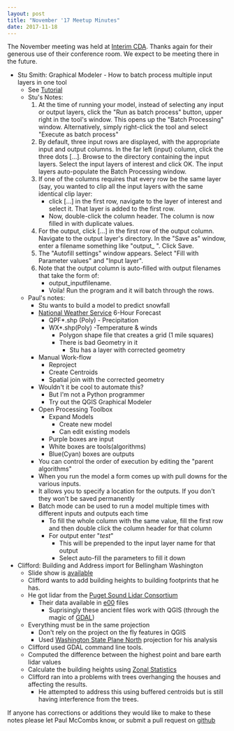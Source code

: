 ```yaml
---
layout: post
title: "November '17 Meetup Minutes"
date: 2017-11-18
---
```


The November meeting was held at [Interim CDA](http://interimicda.org/whatwedo/). Thanks again for their generous use of their conference room. We expect to be meeting there in the future.

* Stu Smith: Graphical Modeler - How to batch process multiple input layers in one tool
	* See [Tutorial](http://www.qgistutorials.com/en/docs/batch_processing.html)
	* Stu's Notes:
		1. At the time of running your model, instead of selecting any input or output layers, click the "Run as batch process" button, upper right in the tool's window. This opens up the "Batch Processing" window.  Alternatively, simply right-click the tool and select "Execute as batch process"
		2. By default, three input rows are displayed, with the appropriate input and output columns. In the far left (input) column, click the three dots […].  Browse to the directory containing the input layers.  Select the input layers of interest and click OK.  The input layers auto-populate the Batch Processing window. 
		3. If one of the columns requires that every row be the same layer (say, you wanted to clip all the input layers with the same identical clip layer:
			* click […] in the first row, navigate to the layer of interest and select it.  That layer is added to the first row.
			* Now, double-click the column header.  The column is now filled in with duplicate values.
		4. For the output, click […] in the first row of the output column.  Navigate to the output layer's directory.  In the "Save as" window, enter a filename something like "output_ ".  Click Save.
		5. The "Autofill settings" window appears.  Select "Fill with Parameter values" and "Input layer". 
		6. Note that the output column is auto-filled with output filenames that take the form of:
			* output_inputfilename.
			* Voila!  Run the program and it will batch through the rows.
	* Paul's notes:
		* Stu wants to build a model to predict snowfall
		* [National Weather Service](http://www.weather.gov/) 6-Hour Forecast
			* QPF*.shp (Poly) - Precipitation
			* WX*.shp(Poly) -Temperature & winds
				* Polygon shape file that creates a grid (1 mile squares)
				* There is bad Geometry in it
					* Stu has a layer with corrected geometry
		* Manual Work-flow
			* Reproject
			* Create Centroids
			* Spatial join with the corrected geometry
		* Wouldn't it be cool to automate this?
			* But I'm not a Python programmer
			* Try out the QGIS Graphical Modeler
		* Open Processing Toolbox
			* Expand Models
				* Create new model
				* Can edit existing models
			* Purple boxes are input
			* White boxes are tools(algorithms)
			* Blue(Cyan) boxes are outputs
		* You can control the order of execution by editing the "parent algorithms"
		* When you run the model a form comes up with pull downs for the various inputs.
		* It allows you to specify a location for the outputs. If you don't they won't be saved permanently
		* Batch mode can be used to run a model multiple times with different inputs and outputs each time
			* To fill the whole column with the same value, fill the first row and then double click the column header for that column
			* For output  enter "_test_"
				* This will be prepended to the input layer name for that output
				* Select auto-fill the parameters to fill it down
* Clifford: Building and Address import for Bellingham Washington
	* Slide show is [available](https://docs.google.com/presentation/d/e/2PACX-1vSw5hv6Zy90KQJdZEvWeh5Mxk94Hb3GklKcAoaPVPWjCYCni1gDPgAxlgIt4bAPJNUMrpxNviIBMuYH/pub?start=false&loop=false&delayms=3000)
	* Clifford wants to add building heights to building footprints that he has.
	* He got lidar from the [Puget Sound Lidar Consortium](http://pugetsoundlidar.ess.washington.edu/)
		* Their data available in [e00](https://www.loc.gov/preservation/digital/formats/fdd/fdd000291.shtml) files
			* Suprisingly these ancient files work with QGIS (through the magic of [GDAL](http://www.gdal.org/))
	* Everything must be in the same projection
		* Don't rely on the project on the fly features in QGIS
		* Used [Washington State Plane North](http://www.spatialreference.org/ref/epsg/2926/) projection for his analysis
	* Clifford used GDAL command line tools.
	* Computed the difference between the highest point and bare earth lidar values
	* Calculate the building heights using [Zonal Statistics](https://pcjericks.github.io/py-gdalogr-cookbook/raster_layers.html#calculate-zonal-statistics)
	* Clifford ran into a problems with trees overhanging the houses and affecting the results.
		* He attempted to address this using buffered centroids but is still having interference from the trees.

If anyone has corrections or additions they would like to make to these notes please let Paul McCombs know, or submit a pull request on [github](https://github.com/psqgis/psqgis.github.io)